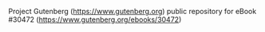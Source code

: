 Project Gutenberg (https://www.gutenberg.org) public repository for eBook #30472 (https://www.gutenberg.org/ebooks/30472)

